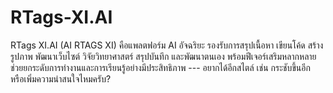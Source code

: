 # RTags-XI.AI
RTags XI.AI (AI RTAGS XI) คือแพลตฟอร์ม AI อัจฉริยะ รองรับการสรุปเนื้อหา เขียนโค้ด สร้างรูปภาพ พัฒนาเว็บไซต์ วิจัยวิทยาศาสตร์ สรุปบันทึก และพัฒนาตนเอง พร้อมฟีเจอร์เสริมหลากหลาย ช่วยยกระดับการทำงานและการเรียนรู้อย่างมีประสิทธิภาพ   ---  อยากได้อีกสไตล์ เช่น กระชับขึ้นอีก หรือเพิ่มความน่าสนใจไหมครับ?
